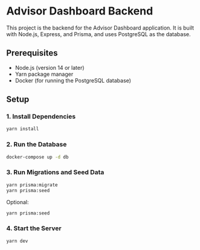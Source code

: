 # Advisor Dashboard Backend

This project is the backend for the Advisor Dashboard application. It is built with Node.js, Express, and Prisma, and uses PostgreSQL as the database.

## Prerequisites

- Node.js (version 14 or later)
- Yarn package manager
- Docker (for running the PostgreSQL database)

## Setup

### 1. Install Dependencies

```bash
yarn install
```

### 2. Run the Database

```bash
docker-compose up -d db
```

### 3. Run Migrations and Seed Data

```bash
yarn prisma:migrate
yarn prisma:seed
```

Optional:

```bash
yarn prisma:seed
```

### 4. Start the Server

```bash
yarn dev
```
